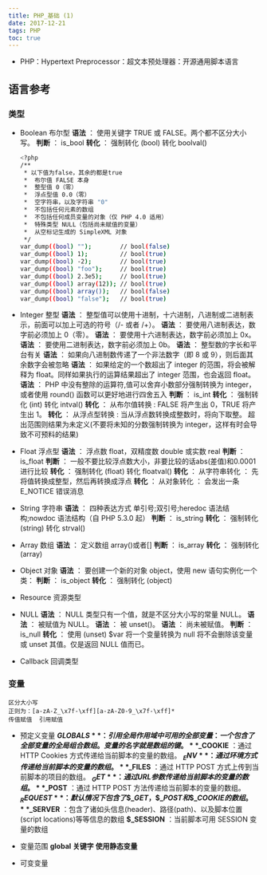 ```yaml
---
title: PHP_基础 (1)
date: 2017-12-21
tags: PHP
toc: true
---
```


- PHP：Hypertext Preprocessor：超文本预处理器：开源通用脚本语言

## 语言参考

### 类型

- Boolean 布尔型
    **语法** ： 使用关键字 TRUE 或 FALSE。两个都不区分大小写。 
    **判断** ： is_bool
    **转化** ： 强制转化 (bool)  转化 boolval()

    ```bash
    <?php
    /**
     * 以下值为false，其余的都是true
     *  布尔值 FALSE 本身  
     *  整型值 0（零）  
     *  浮点型值 0.0（零）  
     *  空字符串，以及字符串 "0"  
     *  不包括任何元素的数组  
     *  不包括任何成员变量的对象（仅 PHP 4.0 适用）  
     *  特殊类型 NULL（包括尚未赋值的变量）  
     *  从空标记生成的 SimpleXML 对象 
     */
    var_dump((bool) "");        // bool(false)
    var_dump((bool) 1);         // bool(true)
    var_dump((bool) -2);        // bool(true)
    var_dump((bool) "foo");     // bool(true)
    var_dump((bool) 2.3e5);     // bool(true)
    var_dump((bool) array(12)); // bool(true)
    var_dump((bool) array());   // bool(false)
    var_dump((bool) "false");   // bool(true)
    ```

<!-- more -->

- Integer 整型
    **语法** ： 整型值可以使用十进制，十六进制，八进制或二进制表示，前面可以加上可选的符号（/- 或者 /+）。
    **语法** ： 要使用八进制表达，数字前必须加上 0（零）。
    **语法** ： 要使用十六进制表达，数字前必须加上 0x。
    **语法** ： 要使用二进制表达，数字前必须加上 0b。 
    **语法** ： 整型数的字长和平台有关
    **语法** ： 如果向八进制数传递了一个非法数字（即 8 或 9），则后面其余数字会被忽略
    **语法** ： 如果给定的一个数超出了 integer 的范围，将会被解释为 float。同样如果执行的运算结果超出了 integer 范围，也会返回 float。 
    **语法** ： PHP 中没有整除的运算符,值可以舍弃小数部分强制转换为 integer，或者使用 round() 函数可以更好地进行四舍五入
    **判断** ： is_int
    **转化** ： 强制转化 (int)  转化 intval()
    **转化** ： 从布尔值转换 : FALSE 将产生出 0，TRUE 将产生出 1。 
    **转化** ： 从浮点型转换 : 当从浮点数转换成整数时，将向下取整。 超出范围则结果为未定义(不要将未知的分数强制转换为 integer，这样有时会导致不可预料的结果) 

- Float 浮点型 
    **语法** ： 浮点数 float，双精度数 double 或实数 real
    **判断** ： is_float
    **判断** ： 一般不要比较浮点数大小，非要比较的话abs(差值)和0.0001进行比较
    **转化** ： 强制转化 (float)  转化 floatval()
    **转化** ： 从字符串转化 ： 先将值转换成整型，然后再转换成浮点
    **转化** ： 从对象转化 ： 会发出一条 E_NOTICE 错误消息

- String 字符串 
    **语法** ： 四种表达方式  单引号;双引号;heredoc 语法结构;nowdoc 语法结构（自 PHP 5.3.0 起） 
    **判断** ： is_string
    **转化** ： 强制转化 (string)  转化 strval()

- Array 数组 
    **语法** ： 定义数组 array()或者[]
    **判断** ： is_array
    **转化** ： 强制转化 (array)

- Object 对象
    **语法** ： 要创建一个新的对象 object，使用 new 语句实例化一个类： 
    **判断** ： is_object
    **转化** ： 强制转化 (object)

- Resource 资源类型 

- NULL 
    **语法** ： NULL 类型只有一个值，就是不区分大小写的常量 NULL。 
    **语法** ： 被赋值为 NULL。 
    **语法** ： 被 unset()。 
    **语法** ： 尚未被赋值。 
    **判断** ： is_null
    **转化** ： 使用 (unset) $var 将一个变量转换为 null 将不会删除该变量或 unset 其值。仅是返回 NULL 值而已。 

- Callback 回调类型 

### 变量
    区分大小写
    正则为：[a-zA-Z_\x7f-\xff][a-zA-Z0-9_\x7f-\xff]*
    传值赋值  引用赋值

- 预定义变量 
    **$GLOBALS** ：引用全局作用域中可用的全部变量 ：一个包含了全部变量的全局组合数组。变量的名字就是数组的键。
    **$_COOKIE** ：通过 HTTP Cookies 方式传递给当前脚本的变量的数组。 
    **$_ENV** ：通过环境方式传递给当前脚本的变量的数组。 
    **$_FILES** ：通过 HTTP POST 方式上传到当前脚本的项目的数组。 
    **$_GET** ：通过 URL 参数传递给当前脚本的变量的数组。 
    **$_POST** ：通过 HTTP POST 方法传递给当前脚本的变量的数组。 
    **$_REQUEST** ：默认情况下包含了\$\_GET，\$\_POST 和 \$\_COOKIE 的数组。 
    **$_SERVER** ：包含了诸如头信息(header)、路径(path)、以及脚本位置(script locations)等等信息的数组
    **$_SESSION** ：当前脚本可用 SESSION 变量的数组

- 变量范围 
    **global 关键字**
    **使用静态变量**

- 可变变量
